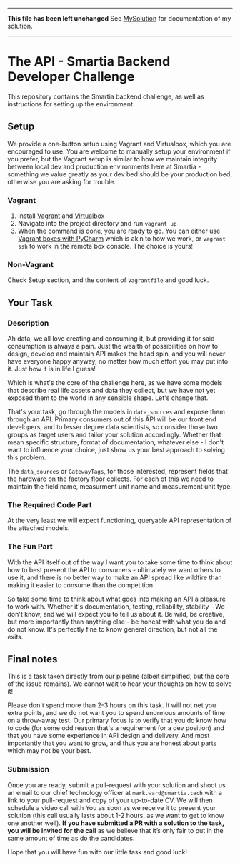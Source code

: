 -----------------------
**This file has been left unchanged** See [MySolution](MySolution.md) for documentation of my solution. 

-----------------------

# The API - Smartia Backend Developer Challenge

This repository contains the Smartia backend challenge, as well as instructions for setting up the environment.

## Setup
We provide a one-button setup using Vagrant and Virtualbox, which you are 
encouraged to use. You are welcome to manually setup your environment if you 
prefer, but the Vagrant setup is similar to how we maintain integrity between 
local dev and production environments here at Smartia - something we value 
greatly as your dev bed should be your production bed, otherwise you are asking 
for trouble. 

### Vagrant
1. Install [Vagrant](https://www.vagrantup.com/) and
   [Virtualbox](https://www.virtualbox.org/wiki/Downloads)
2. Navigate into the project directory and run `vagrant up`
3. When the command is done, you are ready to go. You can either use [Vagrant
   boxes with PyCharm](https://www.jetbrains.com/help/pycharm/vagrant-support.html)
   which is akin to how we work, or `vagrant ssh` to work in the remote box
   console. The choice is yours!

### Non-Vagrant
Check Setup section, and the content of `Vagrantfile` and good luck.

## Your Task

### Description
Ah data, we all love creating and consuming it, but providing it for said
consumption is always a pain. Just the wealth of possibilities on how to design,
develop and maintain API makes the head spin, and you will never have everyone
happy anyway, no matter how much effort you may put into it. Just how it is in
life I guess!

Which is what's the core of the challenge here, as we have some models that 
describe real life assets and data they collect, but we have not yet exposed
them to the world in any sensible shape. Let's change that.

That's your task, go through the models in `data_sources` and expose them
through an API. Primary consumers out of this API will be our front end
developers, and to lesser degree data scientists, so consider those two groups
as target users and tailor your solution accordingly. Whether that mean
specific structure, format of documentation, whatever else - I don't want to
influence your choice, just show us your best approach to solving this problem.

The `data_sources` or `GatewayTags`, for those interested, represent fields that 
the hardware on the factory floor collects. For each of this we need to maintain
the field name, measurment unit name and measurement unit type.

### The Required Code Part
At the very least we will expect functioning, queryable API representation of
the attached models. 

### The Fun Part
With the API itself out of the way I want you to take some time to think about
how to best present the API to consumers - ultimately we want others to use it,
and there is no better way to make an API spread like wildfire than making it
easier to consume than the competition.

So take some time to think about what goes into making an API a pleasure to work
with. Whether it's documentation, testing, reliability, stability - We don't 
know, and we will expect you to tell us about it. Be wild, be creative, but 
more importantly than anything else - be honest with what you do and do not know. 
It's perfectly fine to know general direction, but not all the exits.

## Final notes
This is a task taken directly from our pipeline (albeit
simplified, but the core of the issue remains). We cannot wait to hear your
thoughts on how to solve it!

Please don't spend more than 2-3 hours on this task. It will not net you extra 
points, and we do not want you to spend enormous amounts of time on a throw-away 
test. Our primary focus is to verify that you do know how to code (for some
odd reason that's a requirement for a dev position) and that you have some 
experience in API design and delivery. And most importantly that you want to
grow, and thus you are honest about parts which may not be your best.

### Submission
Once you are ready, submit a pull-request with your solution and shoot us an 
email to our chief technology officer at `mark.ward@smartia.tech` with a link 
to your pull-request and copy of your up-to-date CV. We will then schedule a 
video call with You as soon as we receive it to present your solution 
(this call usually lasts about 1-2 hours, as we want to get to know one
another well). **If you have submitted a PR with a solution to the task, you will be
invited for the call** as we believe that it’s only fair to put in the same amount of
time as do the candidates.

Hope that you will have fun with our little task and good luck!



